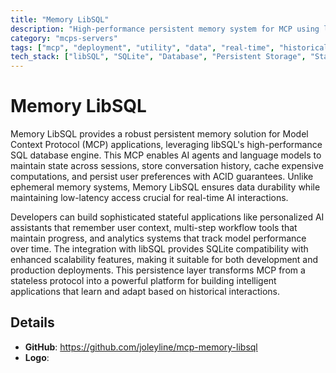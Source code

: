 ```yaml
---
title: "Memory LibSQL"
description: "High-performance persistent memory system for MCP using libSQL, enabling stateful AI applications with reliable data storage."
category: "mcps-servers"
tags: ["mcp", "deployment", "utility", "data", "real-time", "historical"]
tech_stack: ["libSQL", "SQLite", "Database", "Persistent Storage", "State Management"]
---
```


# Memory LibSQL

Memory LibSQL provides a robust persistent memory solution for Model Context Protocol (MCP) applications, leveraging libSQL's high-performance SQL database engine. This MCP enables AI agents and language models to maintain state across sessions, store conversation history, cache expensive computations, and persist user preferences with ACID guarantees. Unlike ephemeral memory systems, Memory LibSQL ensures data durability while maintaining low-latency access crucial for real-time AI interactions.

Developers can build sophisticated stateful applications like personalized AI assistants that remember user context, multi-step workflow tools that maintain progress, and analytics systems that track model performance over time. The integration with libSQL provides SQLite compatibility with enhanced scalability features, making it suitable for both development and production deployments. This persistence layer transforms MCP from a stateless protocol into a powerful platform for building intelligent applications that learn and adapt based on historical interactions.

## Details

- **GitHub**: https://github.com/joleyline/mcp-memory-libsql
- **Logo**: 
